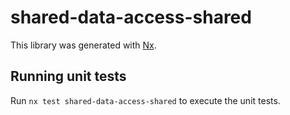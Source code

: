 # shared-data-access-shared

This library was generated with [Nx](https://nx.dev).

## Running unit tests

Run `nx test shared-data-access-shared` to execute the unit tests.
